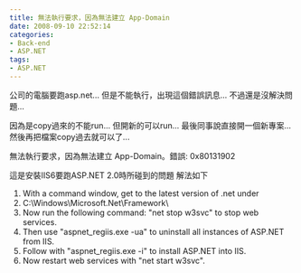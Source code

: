 ```yaml
---
title: 無法執行要求，因為無法建立 App-Domain
date: 2008-09-10 22:52:14
categories:
- Back-end
- ASP.NET
tags:
- ASP.NET
---
```

公司的電腦要跑asp.net...
但是不能執行，出現這個錯誤訊息...
不過還是沒解決問題...

<!--more-->

因為是copy過來的不能run...
但開新的可以run...
最後同事說直接開一個新專案...
然後再把檔案copy過去就可以了...

無法執行要求，因為無法建立 App-Domain。錯誤: 0x80131902 

這是安裝IIS6要跑ASP.NET 2.0時所碰到的問題 
解法如下 
1. With a command window, get to the latest version of .net under 
2. C:\Windows\Microsoft.Net\Framework\ 
3. Now run the following command: "net stop w3svc" to stop web services. 
4. Then use "aspnet_regiis.exe -ua" to uninstall all instances of ASP.NET from IIS. 
5. Follow with "aspnet_regiis.exe -i" to install ASP.NET into IIS. 
6. Now restart web services with "net start w3svc". 